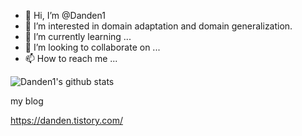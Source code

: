 - 👋 Hi, I’m @Danden1
- 👀 I’m interested in domain adaptation and domain generalization.
- 🌱 I’m currently learning ...
- 💞️ I’m looking to collaborate on ...
- 📫 How to reach me ...

<!---
Danden1/Danden1 is a ✨ special ✨ repository because its `README.md` (this file) appears on your GitHub profile.
You can click the Preview link to take a look at your changes.
--->

![Danden1's github stats](https://github-readme-stats.vercel.app/api?username=Danden1&show_icons=true&theme=tokyonight)


my blog

https://danden.tistory.com/
